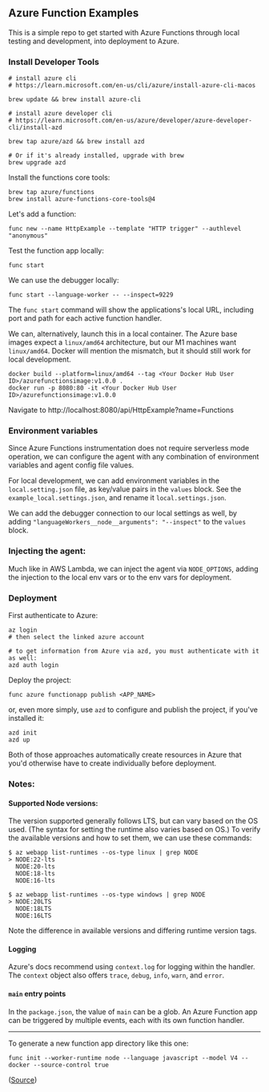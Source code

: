 ## Azure Function Examples

This is a simple repo to get started with Azure Functions through local testing and development, into deployment to Azure.

### Install Developer Tools

```
# install azure cli
# https://learn.microsoft.com/en-us/cli/azure/install-azure-cli-macos

brew update && brew install azure-cli

# install azure developer cli
# https://learn.microsoft.com/en-us/azure/developer/azure-developer-cli/install-azd

brew tap azure/azd && brew install azd

# Or if it's already installed, upgrade with brew
brew upgrade azd
```

Install the functions core tools:
```
brew tap azure/functions
brew install azure-functions-core-tools@4
```

Let's add a function:
```
func new --name HttpExample --template "HTTP trigger" --authlevel "anonymous"
```
Test the function app locally:
```
func start
```
We can use the debugger locally: 
```
func start --language-worker -- --inspect=9229
```
The `func start` command will show the applications's local URL, including port and path for each active function handler. 

We can, alternatively, launch this in a local container. The Azure base images expect a `linux/amd64` architecture, but our M1 machines want `linux/amd64`. Docker will mention the mismatch, but it should still work for local development.  
```
docker build --platform=linux/amd64 --tag <Your Docker Hub User ID>/azurefunctionsimage:v1.0.0 .
docker run -p 8080:80 -it <Your Docker Hub User ID>/azurefunctionsimage:v1.0.0
```
Navigate to http://localhost:8080/api/HttpExample?name=Functions

### Environment variables
Since Azure Functions instrumentation does not require serverless mode operation, we can configure the agent with any combination of environment variables and agent config file values. 

For local development, we can add environment variables in the `local.setting.json` file, as key/value pairs in the `values` block. See the `example_local.settings.json`, and rename it `local.settings.json`.

We can add the debugger connection to our local settings as well, by adding `"languageWorkers__node__arguments": "--inspect"` to the `values` block.

### Injecting the agent: 
Much like in AWS Lambda, we can inject the agent via `NODE_OPTIONS`, adding the injection to the local env vars or to the env vars for deployment. 

### Deployment
First authenticate to Azure:
```
az login
# then select the linked azure account

# to get information from Azure via azd, you must authenticate with it as well:
azd auth login
```

Deploy the project: 
```
func azure functionapp publish <APP_NAME>
```
or, even more simply, use `azd` to configure and publish the project, if you've installed it:
```
azd init
azd up
```

Both of those approaches automatically create resources in Azure that you'd otherwise have to create individually before deployment. 

### Notes:

#### Supported Node versions:
The version supported generally follows LTS, but can vary based on the OS used. (The syntax for setting the runtime also varies based on OS.) To verify the available versions and how to set them, we can use these commands: 
```
$ az webapp list-runtimes --os-type linux | grep NODE
> NODE:22-lts
  NODE:20-lts
  NODE:18-lts
  NODE:16-lts

$ az webapp list-runtimes --os-type windows | grep NODE
> NODE:20LTS
  NODE:18LTS
  NODE:16LTS
```
Note the difference in available versions and differing runtime version tags. 

#### Logging
Azure's docs recommend using `context.log` for logging within the handler. The `context` object also offers `trace`, `debug`, `info`, `warn`, and `error`. 

#### `main` entry points
In the `package.json`, the value of `main` can be a glob. An Azure Function app can be triggered by multiple events, each with its own function handler.

---------------
To generate a new function app directory like this one:
```
func init --worker-runtime node --language javascript --model V4 --docker --source-control true 
```
([Source](https://learn.microsoft.com/en-us/azure/azure-functions/functions-deploy-container-apps?tabs=acr%2Cbash&pivots=programming-language-javascript))
